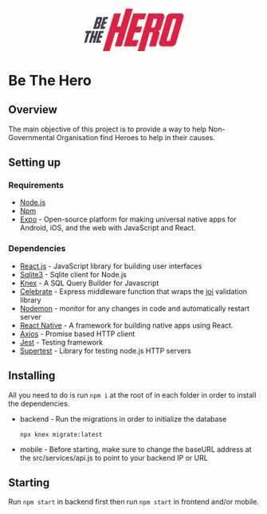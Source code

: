 <p align="center">
  <img src="/frontend/src/assets/logo.svg"" width="200" />
</p>

# Be The Hero 

## Overview

The main objective of this project is to provide a way to help Non-Governmental Organisation find Heroes to help in their causes.

## Setting up


### Requirements

- [Node.js](https://nodejs.org/en/download/)
- [Npm](https://www.npmjs.com/get-npm)
- [Expo](http://expo.io) - Open-source platform for making universal native apps for Android, iOS, and the web with JavaScript and React.


### Dependencies

- [React.js](https://reactjs.org/) - JavaScript library for building user interfaces
- [Sqlite3](https://github.com/mapbox/node-sqlite3) - Sqlite client for Node.js
- [Knex](https://knexjs.org/) - A SQL Query Builder for Javascript
- [Celebrate](https://www.npmjs.com/package/celebrate) - Express middleware function that wraps the [joi](https://github.com/hapijs/joi/tree/master) validation library
- [Nodemon](https://nodemon.io/) - monitor for any changes in code and automatically restart server
- [React Native](https://reactnative.dev/) - A framework for building native apps using React.
- [Axios](https://github.com/axios/axios) - Promise based HTTP client
- [Jest](https://jestjs.io/) - Testing framework
- [Supertest](https://github.com/visionmedia/supertest) - Library for testing node.js HTTP servers

## Installing

All you need to do is run `npm i` at the root of in each folder in order to install the dependencies.
- backend -
    Run the migrations in order to initialize the database
  ```
  npx knex migrate:latest
  ```
- mobile -
    Before starting, make sure to change the baseURL address at the src/services/api.js to point to your backend IP or URL

## Starting

Run `npm start` in backend first then run `npm start` in frontend and/or mobile.

